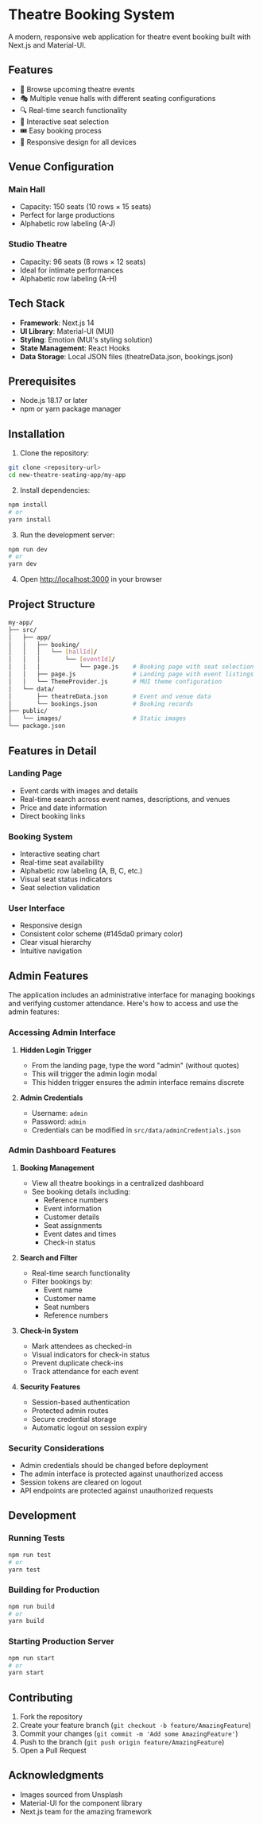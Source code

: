 # Theatre Booking System

A modern, responsive web application for theatre event booking built with Next.js and Material-UI.

## Features

- 📅 Browse upcoming theatre events
- 🎭 Multiple venue halls with different seating configurations
- 🔍 Real-time search functionality
- 💺 Interactive seat selection
- 🎟️ Easy booking process
- 📱 Responsive design for all devices

## Venue Configuration

### Main Hall

- Capacity: 150 seats (10 rows × 15 seats)
- Perfect for large productions
- Alphabetic row labeling (A-J)

### Studio Theatre

- Capacity: 96 seats (8 rows × 12 seats)
- Ideal for intimate performances
- Alphabetic row labeling (A-H)

## Tech Stack

- **Framework**: Next.js 14
- **UI Library**: Material-UI (MUI)
- **Styling**: Emotion (MUI's styling solution)
- **State Management**: React Hooks
- **Data Storage**: Local JSON files (theatreData.json, bookings.json)

## Prerequisites

- Node.js 18.17 or later
- npm or yarn package manager

## Installation

1. Clone the repository:

```bash
git clone <repository-url>
cd new-theatre-seating-app/my-app
```

2. Install dependencies:

```bash
npm install
# or
yarn install
```

3. Run the development server:

```bash
npm run dev
# or
yarn dev
```

4. Open [http://localhost:3000](http://localhost:3000) in your browser

## Project Structure

```bash
my-app/
├── src/
│   ├── app/
│   │   ├── booking/
│   │   │   └── [hallId]/
│   │   │       └── [eventId]/
│   │   │           └── page.js    # Booking page with seat selection
│   │   ├── page.js                # Landing page with event listings
│   │   └── ThemeProvider.js       # MUI theme configuration
│   └── data/
│       ├── theatreData.json       # Event and venue data
│       └── bookings.json          # Booking records
├── public/
│   └── images/                    # Static images
└── package.json
```

## Features in Detail

### Landing Page

- Event cards with images and details
- Real-time search across event names, descriptions, and venues
- Price and date information
- Direct booking links

### Booking System

- Interactive seating chart
- Real-time seat availability
- Alphabetic row labeling (A, B, C, etc.)
- Visual seat status indicators
- Seat selection validation

### User Interface

- Responsive design
- Consistent color scheme (#145da0 primary color)
- Clear visual hierarchy
- Intuitive navigation

## Admin Features

The application includes an administrative interface for managing bookings and verifying customer attendance. Here's how to access and use the admin features:

### Accessing Admin Interface

1. **Hidden Login Trigger**
   - From the landing page, type the word "admin" (without quotes)
   - This will trigger the admin login modal
   - This hidden trigger ensures the admin interface remains discrete

2. **Admin Credentials**
   - Username: `admin`
   - Password: `admin`
   - Credentials can be modified in `src/data/adminCredentials.json`

### Admin Dashboard Features

1. **Booking Management**
   - View all theatre bookings in a centralized dashboard
   - See booking details including:
     * Reference numbers
     * Event information
     * Customer details
     * Seat assignments
     * Event dates and times
     * Check-in status

2. **Search and Filter**
   - Real-time search functionality
   - Filter bookings by:
     * Event name
     * Customer name
     * Seat numbers
     * Reference numbers

3. **Check-in System**
   - Mark attendees as checked-in
   - Visual indicators for check-in status
   - Prevent duplicate check-ins
   - Track attendance for each event

4. **Security Features**
   - Session-based authentication
   - Protected admin routes
   - Secure credential storage
   - Automatic logout on session expiry

### Security Considerations

- Admin credentials should be changed before deployment
- The admin interface is protected against unauthorized access
- Session tokens are cleared on logout
- API endpoints are protected against unauthorized requests

## Development

### Running Tests

```bash
npm run test
# or
yarn test
```

### Building for Production

```bash
npm run build
# or
yarn build
```

### Starting Production Server

```bash
npm run start
# or
yarn start
```

## Contributing

1. Fork the repository
2. Create your feature branch (`git checkout -b feature/AmazingFeature`)
3. Commit your changes (`git commit -m 'Add some AmazingFeature'`)
4. Push to the branch (`git push origin feature/AmazingFeature`)
5. Open a Pull Request

## Acknowledgments

- Images sourced from Unsplash
- Material-UI for the component library
- Next.js team for the amazing framework

